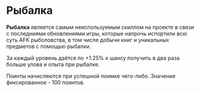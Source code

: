 # Рыбалка

**Рыбалка** является самым неиспользуемым скиллом на проекте в связи с последниями обновлениями игры, которые напрочь испортили всю суть AFK рыболовства, в том числе добычи книг и уникальных предметов с помощью рыбалки.

За каждый уровень даётся по +1.25% к шансу получить в два раза больше улова и опыта при рыбалке.

Поинты начисляются при успешной поимке чего-либо. Значение фиксированное - 100 поинтов.
